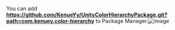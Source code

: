 You can add **https://github.com/KenueYy/UnityColorHierarchyPackage.git?path=com.kenuey.color-hierarchy** to Package Manager.![image](https://user-images.githubusercontent.com/60284616/208508736-d7fbb462-be9e-47b4-a7fa-b6ad9cc822f5.png)
